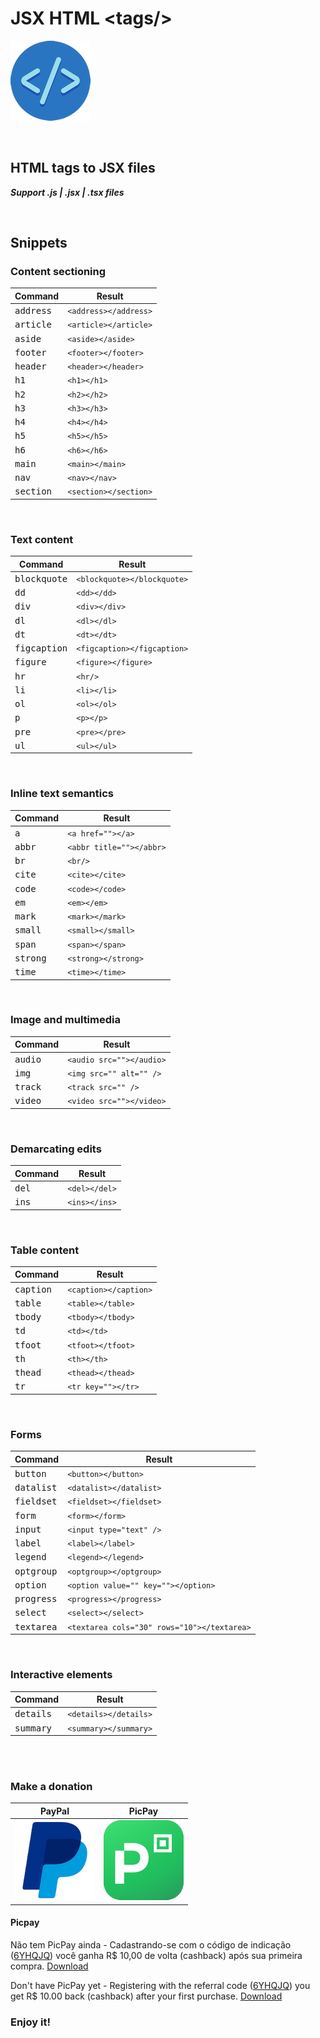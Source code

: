 # JSX HTML <tags\/\>

![JSX HTML Tags](./img/logo.png)

<br>

## HTML tags to JSX files 

_**Support .js | .jsx | .tsx files**_

<br>

## Snippets

### Content sectioning

Command                | Result
-----------------------|-------------------------------------------
<kbd>address</kbd>     |  `<address></address>`
<kbd>article</kbd>     |  `<article></article>`
<kbd>aside</kbd>       |  `<aside></aside>`
<kbd>footer</kbd>      |  `<footer></footer>`
<kbd>header</kbd>      |  `<header></header>`
<kbd>h1</kbd>          |  `<h1></h1>`
<kbd>h2</kbd>          |  `<h2></h2>`
<kbd>h3</kbd>          |  `<h3></h3>`
<kbd>h4</kbd>          |  `<h4></h4>`
<kbd>h5</kbd>          |  `<h5></h5>`
<kbd>h6</kbd>          |  `<h6></h6>`
<kbd>main</kbd>        |  `<main></main>`
<kbd>nav</kbd>         |  `<nav></nav>`
<kbd>section</kbd>     |  `<section></section>`

<br>

### Text content

Command                | Result
-----------------------|-------------------------------------------
<kbd>blockquote</kbd>  |  `<blockquote></blockquote>`
<kbd>dd</kbd>          |  `<dd></dd>`
<kbd>div</kbd>         |  `<div></div>`
<kbd>dl</kbd>          |  `<dl></dl>`
<kbd>dt</kbd>          |  `<dt></dt>`
<kbd>figcaption</kbd>  |  `<figcaption></figcaption>`
<kbd>figure</kbd>      |  `<figure></figure>`
<kbd>hr</kbd>          |  `<hr/>`
<kbd>li</kbd>          |  `<li></li>`
<kbd>ol</kbd>          |  `<ol></ol>`
<kbd>p</kbd>           |  `<p></p>`
<kbd>pre</kbd>         |  `<pre></pre>`
<kbd>ul</kbd>          |  `<ul></ul>`

<br>

### Inline text semantics

Command                | Result
-----------------------|-------------------------------------------
<kbd>a</kbd>           |  `<a href=""></a>`
<kbd>abbr</kbd>        |  `<abbr title=""></abbr>`
<kbd>br</kbd>          |  `<br/>`
<kbd>cite</kbd>        |  `<cite></cite>`
<kbd>code</kbd>        |  `<code></code>`
<kbd>em</kbd>          |  `<em></em>`
<kbd>mark</kbd>        |  `<mark></mark>`
<kbd>small</kbd>       |  `<small></small>`
<kbd>span</kbd>        |  `<span></span>`
<kbd>strong</kbd>      |  `<strong></strong>`
<kbd>time</kbd>        |  `<time></time>`

<br>

### Image and multimedia

Command                | Result
-----------------------|-------------------------------------------
<kbd>audio</kbd>       |  `<audio src=""></audio>`
<kbd>img</kbd>         |  `<img src="" alt="" />`
<kbd>track</kbd>       |  `<track src="" />`
<kbd>video</kbd>       |  `<video src=""></video>`

<br>

### Demarcating edits

Command                | Result
-----------------------|-------------------------------------------
<kbd>del</kbd>         |  `<del></del>`
<kbd>ins</kbd>         |  `<ins></ins>`

<br>

### Table content

Command                | Result
-----------------------|-------------------------------------------
<kbd>caption</kbd>     |  `<caption></caption>`
<kbd>table</kbd>       |  `<table></table>`
<kbd>tbody</kbd>       |  `<tbody></tbody>`
<kbd>td</kbd>          |  `<td></td>`
<kbd>tfoot</kbd>       |  `<tfoot></tfoot>`
<kbd>th</kbd>          |  `<th></th>`
<kbd>thead</kbd>       |  `<thead></thead>`
<kbd>tr</kbd>          |  `<tr key=""></tr>`

<br>

### Forms

Command                | Result
-----------------------|-------------------------------------------
<kbd>button</kbd>      |  `<button></button>`
<kbd>datalist</kbd>    |  `<datalist></datalist>`
<kbd>fieldset</kbd>    |  `<fieldset></fieldset>`
<kbd>form</kbd>        |  `<form></form>`
<kbd>input</kbd>       |  `<input type="text" />`
<kbd>label</kbd>       |  `<label></label>`
<kbd>legend</kbd>      |  `<legend></legend>`
<kbd>optgroup</kbd>    |  `<optgroup></optgroup>`
<kbd>option</kbd>      |  `<option value="" key=""></option>`
<kbd>progress</kbd>    |  `<progress></progress>`
<kbd>select</kbd>      |  `<select></select>`
<kbd>textarea</kbd>    |  `<textarea cols="30" rows="10"></textarea>`

<br>

### Interactive elements

Command                | Result
-----------------------|-------------------------------------------
<kbd>details</kbd>     |  `<details></details>`
<kbd>summary</kbd>     |  `<summary></summary>`

<br><br>

### Make a donation

PayPal                 | PicPay
---------------------- | -------------------
[ ![Doação Paypal](./img/Paypal.png) ](https://www.paypal.com/cgi-bin/webscr?cmd=_s-xclick&hosted_button_id=UTR3YYMAXQGFC&source=url) | [ ![QRCode_PicPay](./img/Picpay.png) ](https://picpay.me/angelo.pinto)


#### Picpay

Não tem PicPay ainda - Cadastrando-se com o código de indicação ([6YHQJQ](http://www.picpay.com/convite?6YHQJQ)) você ganha R$ 10,00 de volta (cashback) após sua primeira compra. [Download](http://www.picpay.com/convite?6YHQJQ)

Don't have PicPay yet - Registering with the referral code ([6YHQJQ](http://www.picpay.com/convite?6YHQJQ)) you get R$ 10.00 back (cashback) after your first purchase. [Download](http://www.picpay.com/convite?6YHQJQ)

### Enjoy it!